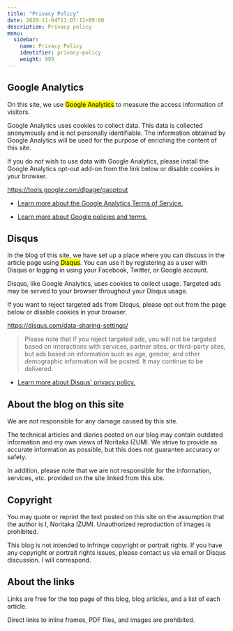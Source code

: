 ```yaml
---
title: "Privacy Policy"
date: 2020-11-04T11:07:11+09:00
description: Privacy policy
menu:
  sidebar:
    name: Privacy Policy
    identifier: privacy-policy
    weight: 999
---
```


## Google Analytics

On this site, we use <mark>Google Analytics</mark> to measure the access information of visitors.

Google Analytics uses cookies to collect data. This data is collected anonymously and is not personally identifiable.
The information obtained by Google Analytics will be used for the purpose of enriching the content of this site.

If you do not wish to use data with Google Analytics, please install the Google Analytics opt-out add-on from the link below or disable cookies in your browser.

https://tools.google.com/dlpage/gaoptout

- [Learn more about the Google Analytics Terms of Service.](https://marketingplatform.google.com/about/analytics/terms/jp/)

- [Learn more about Google policies and terms.](https://policies.google.com/technologies/ads)

## Disqus

In the blog of this site, we have set up a place where you can discuss in the article page using <mark>Disqus</mark>.
You can use it by registering as a user with Disqus or logging in using your Facebook, Twitter, or Google account.

Disqus, like Google Analytics, uses cookies to collect usage.
Targeted ads may be served to your browser throughout your Disqus usage.

If you want to reject targeted ads from Disqus, please opt out from the page below or disable cookies in your browser.

https://disqus.com/data-sharing-settings/

> Please note that if you reject targeted ads, you will not be targeted based on interactions with services, partner sites, or third-party sites, but ads based on information such as age, gender, and other demographic information will be posted. It may continue to be delivered.

- [Learn more about Disqus' privacy policy.](https://help.disqus.com/en/articles/1717103-disqus-privacy-policy)

## About the blog on this site

We are not responsible for any damage caused by this site.

The technical articles and diaries posted on our blog may contain outdated information and my own views of Noritaka IZUMI.
We strive to provide as accurate information as possible, but this does not guarantee accuracy or safety.

In addition, please note that we are not responsible for the information, services, etc. provided on the site linked from this site.

## Copyright

You may quote or reprint the text posted on this site on the assumption that the author is I, Noritaka IZUMI.
Unauthorized reproduction of images is prohibited.

This blog is not intended to infringe copyright or portrait rights. If you have any copyright or portrait rights issues, please contact us via email or Disqus discussion. I will correspond.

## About the links

Links are free for the top page of this blog, blog articles, and a list of each article.

Direct links to inline frames, PDF files, and images are prohibited.
